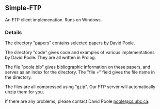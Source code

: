## Simple-FTP

An FTP client implemenation. Runs on Windows.

### Details

The directory "papers" contains selected papers by David Poole.

The directory "code" gives code and examples of various
implementations by David Poole. They are all written in Prolog.

The file "poole.bib" gives bibliographic information on these papers,
and serves as an index for the directory. The "file =" field gives
the file name in the directory.

The files are all compressed using "gzip". Our FTP server will
automatically unzip them for you.

If there are any problems, please contact David Poole <poole@cs.ubc.ca>.

